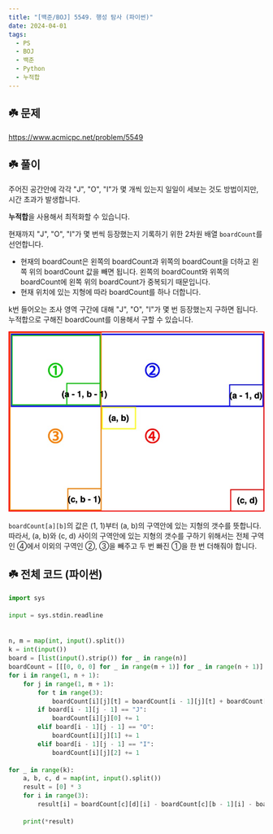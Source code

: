 ```yaml
---
title: "[백준/BOJ] 5549. 행성 탐사 (파이썬)"
date: 2024-04-01
tags:
  - PS
  - BOJ
  - 백준
  - Python
  - 누적합
---
```


## ☘️ 문제

https://www.acmicpc.net/problem/5549

## ☘️ 풀이

주어진 공간안에 각각 "J", "O", "I"가 몇 개씩 있는지 일일이 세보는 것도 방법이지만, 시간 초과가 발생합니다.

**누적합**을 사용해서 최적화할 수 있습니다.

현재까지 "J", "O", "I"가 몇 번씩 등장했는지 기록하기 위한 2차원 배열 `boardCount`를 선언합니다.

- 현재의 boardCount은 왼쪽의 boardCount과 위쪽의 boardCount을 더하고 왼쪽 위의 boardCount 값을 빼면 됩니다. 왼쪽의 boardCount와 위쪽의 boardCount에 왼쪽 위의 boardCount가 중복되기 때문입니다.
- 현재 위치에 있는 지형에 따라 boardCount를 하나 더합니다.

k번 들어오는 조사 영역 구간에 대해 "J", "O", "I"가 몇 번 등장했는지 구하면 됩니다. 누적합으로 구해진 boardCount를 이용해서 구할 수 있습니다.

![boj-5549-01](./img/boj-5549-01.jpg)

`boardCount[a][b]`의 값은 (1, 1)부터 (a, b)의 구역안에 있는 지형의 갯수를 뜻합니다. 따라서, (a, b)와 (c, d) 사이의 구역안에 있는 지형의 갯수를 구하기 위해서는 전체 구역인 ④에서 이외의 구역인 ②, ③을 빼주고 두 번 빠진 ①을 한 번 더해줘야 합니다.

## ☘️ 전체 코드 (파이썬)

```python
import sys

input = sys.stdin.readline


n, m = map(int, input().split())
k = int(input())
board = [list(input().strip()) for _ in range(n)]
boardCount = [[[0, 0, 0] for _ in range(m + 1)] for _ in range(n + 1)]
for i in range(1, n + 1):
    for j in range(1, m + 1):
        for t in range(3):
            boardCount[i][j][t] = boardCount[i - 1][j][t] + boardCount[i][j - 1][t] - boardCount[i - 1][j - 1][t]
        if board[i - 1][j - 1] == "J":
            boardCount[i][j][0] += 1
        elif board[i - 1][j - 1] == "O":
            boardCount[i][j][1] += 1
        elif board[i - 1][j - 1] == "I":
            boardCount[i][j][2] += 1

for _ in range(k):
    a, b, c, d = map(int, input().split())
    result = [0] * 3
    for i in range(3):
        result[i] = boardCount[c][d][i] - boardCount[c][b - 1][i] - boardCount[a - 1][d][i] + boardCount[a - 1][b - 1][i]

    print(*result)
```
